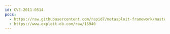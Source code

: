 ```yaml
---
id: CVE-2011-0514
pocs:
  - https://raw.githubusercontent.com/rapid7/metasploit-framework/master/modules/auxiliary/dos/hp/data_protector_rds.rb
  - https://www.exploit-db.com/raw/15940
---
```

